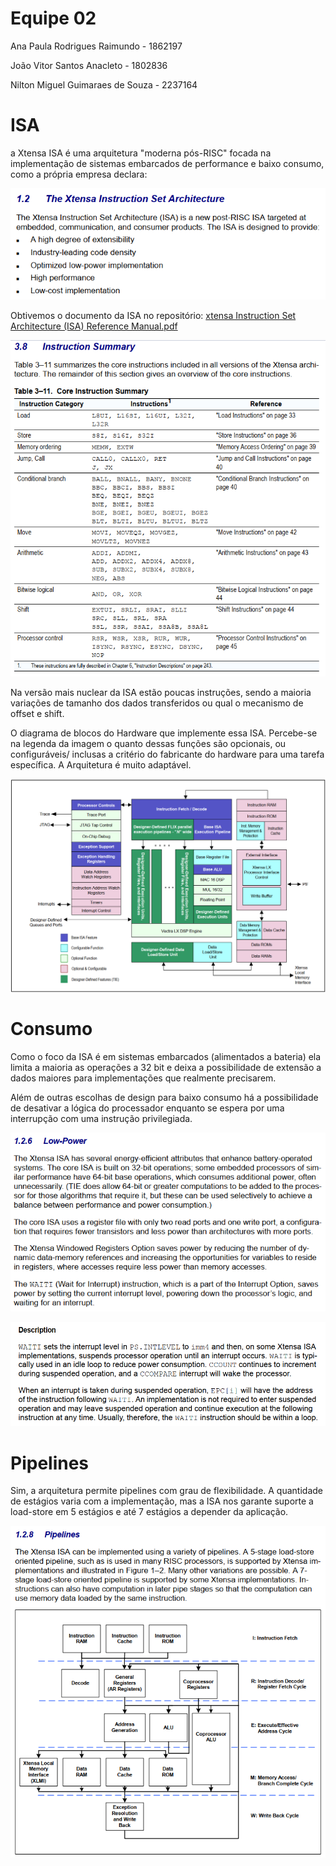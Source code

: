 # Equipe 02

Ana Paula Rodrigues Raimundo     - 1862197

João Vitor Santos Anacleto - 1802836

Nilton Miguel Guimaraes de Souza - 2237164

# ISA

a Xtensa ISA é uma arquitetura "moderna pós-RISC" focada na implementação de sistemas embarcados de performance e baixo consumo, como a própria empresa declara:

![](000.png)

Obtivemos o documento da ISA no repositório: [xtensa Instruction Set Architecture (ISA) Reference Manual.pdf](https://github.com/eerimoq/hardware-reference/blob/master/esp32/xtensa%20Instruction%20Set%20Architecture%20%28ISA%29%20Reference%20Manual.pdf)

![ ](image.png)

Na versão mais nuclear da ISA estão poucas instruções, sendo a maioria variações de tamanho dos dados transferidos ou qual o mecanismo de offset e shift.

O diagrama de blocos do Hardware que implemente essa ISA. Percebe-se na legenda da imagem o quanto dessas funções são opcionais, ou configuráveis/ inclusas a critério do fabricante do hardware para uma tarefa específica. A Arquitetura é muito adaptável.

![alt text](image-2.png)

# Consumo

Como o foco da ISA é em sistemas embarcados (alimentados a bateria) ela limita a maioria as operações a 32 bit e deixa a possibilidade de extensão a dados maiores para implementações que realmente precisarem.

Além de outras escolhas de design para baixo consumo há a possibilidade de desativar a lógica do processador enquanto se espera por uma interrupção com uma instrução privilegiada.

![](image-1.png)

![alt text](image-3.png)

# Pipelines

Sim, a arquitetura permite pipelines com grau de flexibilidade. A quantidade de estágios varia com a implementação, mas a ISA nos garante suporte a load-store em 5 estágios e até 7 estágios a depender da aplicação.

![alt text](image-4.png)